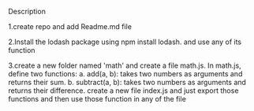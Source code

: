 Description

1.create repo and add Readme.md file

2.Install the lodash package using npm install lodash. and use any of its function

3.create a new folder named 'math' and create a file math.js. In math.js, define two functions:
    a. add(a, b): takes two numbers as arguments and returns their sum.
    b. subtract(a, b): takes two numbers as arguments and returns their difference.
    create a new file index.js and just export those functions and then use those function in any of the file
